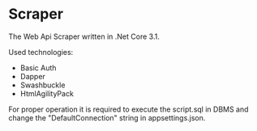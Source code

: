# Scraper


The Web Api Scraper written in .Net Core 3.1.

Used technologies:
- Basic Auth
- Dapper
- Swashbuckle
- HtmlAgilityPack






For proper operation it is required to execute the script.sql in DBMS and change the "DefaultConnection" string in appsettings.json.
